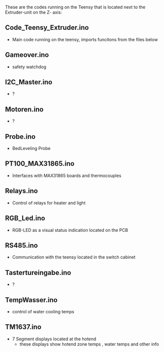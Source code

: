 
These are the codes running on the Teensy that is located next to the Extruder-unit on the Z- axis:

## Code_Teensy_Extruder.ino
- Main code running on the teensy, imports funcitons from the files below

## Gameover.ino
- safety watchdog 
## I2C_Master.ino
- ? 

## Motoren.ino
- ?

## Probe.ino
- BedLeveling Probe 

## PT100_MAX31865.ino
- Interfaces with MAX31865 boards and thermocouples

## Relays.ino
- Control of relays for heater and light 

## RGB_Led.ino
- RGB-LED as a visual status indication located on the PCB

## RS485.ino
- Communication with the teensy located in the switch cabinet

## Tastertureingabe.ino
- ?

## TempWasser.ino
- control of water cooling temps 

## TM1637.ino
- 7 Segment displays located at the hotend 
    - these displays show hotend zone temps , water temps and other info 